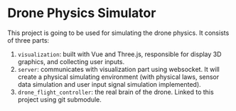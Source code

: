 # Drone Physics Simulator

This project is going to be used for simulating the drone physics. It consists of three parts:
1. `visualization`: built with Vue and Three.js, responsible for display 3D graphics, and collecting user inputs.
1. `server`: communicates with visualization part using websocket. It will create a physical simulating environment (with physical laws, sensor data simulation and user input signal simulation implemented).
1. `drone_flight_controller`: the real brain of the drone. Linked to this project using git submodule.

